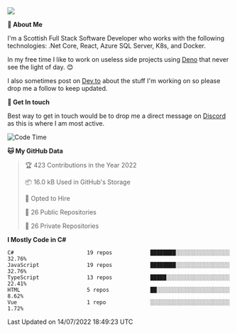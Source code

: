 <img src="https://github.com/jasonhughes94/jasonhughes94/blob/main/header.png?raw=true">

**:tangerine: About Me**

I'm a Scottish Full Stack Software Developer who works with the following technologies: .Net Core, React, Azure SQL Server, K8s, and Docker.

In my free time I like to work on useless side projects using [Deno](https://deno.land/) that never see the light of day. 😊

I also sometimes post on [Dev.to](https://dev.to/jasonhughes94) about the stuff I'm working on so please drop me a follow to keep updated.

**:speech_balloon: Get In touch**

Best way to get in touch would be to drop me a direct message on [Discord](https://discordapp.com/users/206498666976903169) as this is where I am most active.

<!--START_SECTION:waka-->
![Code Time](http://img.shields.io/badge/Code%20Time-0%20secs-blue)

**🐱 My GitHub Data** 

> 🏆 423 Contributions in the Year 2022
 > 
> 📦 16.0 kB Used in GitHub's Storage 
 > 
> 💼 Opted to Hire
 > 
> 📜 26 Public Repositories 
 > 
> 🔑 26 Private Repositories  
 > 
**I Mostly Code in C#** 

```text
C#                       19 repos            ████████░░░░░░░░░░░░░░░░░   32.76% 
JavaScript               19 repos            ████████░░░░░░░░░░░░░░░░░   32.76% 
TypeScript               13 repos            █████░░░░░░░░░░░░░░░░░░░░   22.41% 
HTML                     5 repos             ██░░░░░░░░░░░░░░░░░░░░░░░   8.62% 
Vue                      1 repo              ░░░░░░░░░░░░░░░░░░░░░░░░░   1.72%

```



 Last Updated on 14/07/2022 18:49:23 UTC
<!--END_SECTION:waka-->
